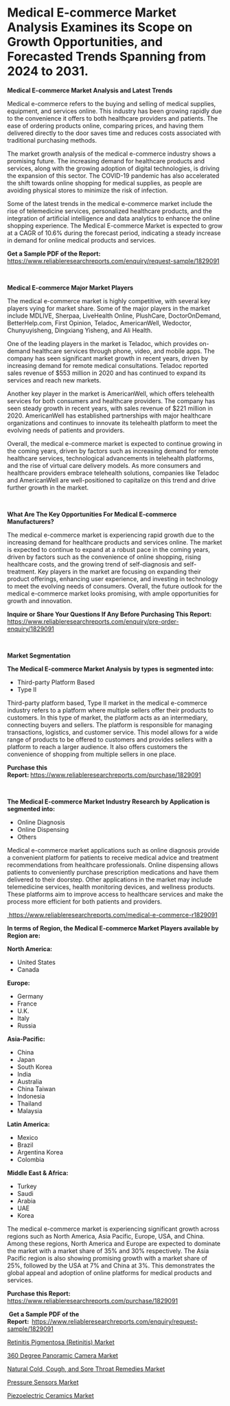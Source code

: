 <p><h1>Medical E-commerce Market Analysis Examines its Scope on Growth Opportunities, and Forecasted Trends Spanning from 2024 to 2031.</h1></p><p><strong>Medical E-commerce Market Analysis and Latest Trends</strong></p>
<p><p>Medical e-commerce refers to the buying and selling of medical supplies, equipment, and services online. This industry has been growing rapidly due to the convenience it offers to both healthcare providers and patients. The ease of ordering products online, comparing prices, and having them delivered directly to the door saves time and reduces costs associated with traditional purchasing methods.</p><p>The market growth analysis of the medical e-commerce industry shows a promising future. The increasing demand for healthcare products and services, along with the growing adoption of digital technologies, is driving the expansion of this sector. The COVID-19 pandemic has also accelerated the shift towards online shopping for medical supplies, as people are avoiding physical stores to minimize the risk of infection.</p><p>Some of the latest trends in the medical e-commerce market include the rise of telemedicine services, personalized healthcare products, and the integration of artificial intelligence and data analytics to enhance the online shopping experience. The Medical E-commerce Market is expected to grow at a CAGR of 10.6% during the forecast period, indicating a steady increase in demand for online medical products and services.</p></p>
<p><strong>Get a Sample PDF of the Report:&nbsp;</strong> <a href="https://www.reliableresearchreports.com/enquiry/request-sample/1829091">https://www.reliableresearchreports.com/enquiry/request-sample/1829091</a></p>
<p>&nbsp;</p>
<p><strong>Medical E-commerce Major Market Players</strong></p>
<p><p>The medical e-commerce market is highly competitive, with several key players vying for market share. Some of the major players in the market include MDLIVE, Sherpaa, LiveHealth Online, PlushCare, DoctorOnDemand, BetterHelp.com, First Opinion, Teladoc, AmericanWell, Wedoctor, Chunyuyisheng, Dingxiang Yisheng, and Ali Health.</p><p>One of the leading players in the market is Teladoc, which provides on-demand healthcare services through phone, video, and mobile apps. The company has seen significant market growth in recent years, driven by increasing demand for remote medical consultations. Teladoc reported sales revenue of $553 million in 2020 and has continued to expand its services and reach new markets.</p><p>Another key player in the market is AmericanWell, which offers telehealth services for both consumers and healthcare providers. The company has seen steady growth in recent years, with sales revenue of $221 million in 2020. AmericanWell has established partnerships with major healthcare organizations and continues to innovate its telehealth platform to meet the evolving needs of patients and providers.</p><p>Overall, the medical e-commerce market is expected to continue growing in the coming years, driven by factors such as increasing demand for remote healthcare services, technological advancements in telehealth platforms, and the rise of virtual care delivery models. As more consumers and healthcare providers embrace telehealth solutions, companies like Teladoc and AmericanWell are well-positioned to capitalize on this trend and drive further growth in the market.</p></p>
<p>&nbsp;</p>
<p><strong>What Are The Key Opportunities For Medical E-commerce Manufacturers?</strong></p>
<p><p>The medical e-commerce market is experiencing rapid growth due to the increasing demand for healthcare products and services online. The market is expected to continue to expand at a robust pace in the coming years, driven by factors such as the convenience of online shopping, rising healthcare costs, and the growing trend of self-diagnosis and self-treatment. Key players in the market are focusing on expanding their product offerings, enhancing user experience, and investing in technology to meet the evolving needs of consumers. Overall, the future outlook for the medical e-commerce market looks promising, with ample opportunities for growth and innovation.</p></p>
<p><strong>Inquire or Share Your Questions If Any Before Purchasing This Report:</strong> <a href="https://www.reliableresearchreports.com/enquiry/pre-order-enquiry/1829091">https://www.reliableresearchreports.com/enquiry/pre-order-enquiry/1829091</a></p>
<p>&nbsp;</p>
<p><strong>Market Segmentation</strong></p>
<p><strong>The Medical E-commerce Market Analysis by types is segmented into:</strong></p>
<p><ul><li>Third-party Platform Based</li><li>Type II</li></ul></p>
<p><p>Third-party platform based, Type II market in the medical e-commerce industry refers to a platform where multiple sellers offer their products to customers. In this type of market, the platform acts as an intermediary, connecting buyers and sellers. The platform is responsible for managing transactions, logistics, and customer service. This model allows for a wide range of products to be offered to customers and provides sellers with a platform to reach a larger audience. It also offers customers the convenience of shopping from multiple sellers in one place.</p></p>
<p><strong>Purchase this Report:&nbsp;</strong><a href="https://www.reliableresearchreports.com/purchase/1829091">https://www.reliableresearchreports.com/purchase/1829091</a></p>
<p>&nbsp;</p>
<p><strong>The Medical E-commerce Market Industry Research by Application is segmented into:</strong></p>
<p><ul><li>Online Diagnosis</li><li>Online Dispensing</li><li>Others</li></ul></p>
<p><p>Medical e-commerce market applications such as online diagnosis provide a convenient platform for patients to receive medical advice and treatment recommendations from healthcare professionals. Online dispensing allows patients to conveniently purchase prescription medications and have them delivered to their doorstep. Other applications in the market may include telemedicine services, health monitoring devices, and wellness products. These platforms aim to improve access to healthcare services and make the process more efficient for both patients and providers.</p></p>
<p><a href="https://www.reliableresearchreports.com/medical-e-commerce-r1829091">&nbsp;https://www.reliableresearchreports.com/medical-e-commerce-r1829091</a></p>
<p><strong>In terms of Region, the Medical E-commerce Market Players available by Region are:</strong></p>
<p>
    <p> <strong> North America: </strong>
        <ul>
            <li>United States</li>
            <li>Canada</li>
        </ul>
        </p> 
    <p> <strong> Europe: </strong>
        <ul>
            <li>Germany</li>
            <li>France</li>
            <li>U.K.</li>
            <li>Italy</li>
            <li>Russia</li>
        </ul>
        </p> 
    <p> <strong> Asia-Pacific: </strong>
        <ul>
            <li>China</li>
            <li>Japan</li>
            <li>South Korea</li>
            <li>India</li>
            <li>Australia</li>
            <li>China Taiwan</li>
            <li>Indonesia</li>
            <li>Thailand</li>
            <li>Malaysia</li>
        </ul>
        </p> 
    <p> <strong> Latin America: </strong>
        <ul>
            <li>Mexico</li>
            <li>Brazil</li>
            <li>Argentina Korea</li>
            <li>Colombia</li>
        </ul>
        </p> 
    <p> <strong> Middle East & Africa: </strong>
        <ul>
            <li>Turkey</li>
            <li>Saudi</li>
            <li>Arabia</li>
            <li>UAE</li>
            <li>Korea</li>
        </ul>
    </p>
    </p>
<p><p>The medical e-commerce market is experiencing significant growth across regions such as North America, Asia Pacific, Europe, USA, and China. Among these regions, North America and Europe are expected to dominate the market with a market share of 35% and 30% respectively. The Asia Pacific region is also showing promising growth with a market share of 25%, followed by the USA at 7% and China at 3%. This demonstrates the global appeal and adoption of online platforms for medical products and services.</p></p>
<p><strong>Purchase this Report: </strong><a href="https://www.reliableresearchreports.com/purchase/1829091">https://www.reliableresearchreports.com/purchase/1829091</a></p>
<p>&nbsp;<strong>Get a Sample PDF of the Report:&nbsp;&nbsp;</strong><a href="https://www.reliableresearchreports.com/enquiry/request-sample/1829091">https://www.reliableresearchreports.com/enquiry/request-sample/1829091</a></p>
<p><strong></strong></p>
<p><p><a href="https://github.com/maudAbbott7/Market-Research-Report-List-2/blob/main/retinitis-pigmentosa-retinitis-market.md">Retinitis Pigmentosa (Retinitis) Market</a></p><p><a href="https://medium.com/@scottroberts2661/360-degree-panoramic-camera-market-analysis-report-global-insights-by-region-type-industrial-e25eda5d2e97">360 Degree Panoramic Camera Market</a></p><p><a href="https://github.com/MaraKoelpin2023/Market-Research-Report-List-2/blob/main/natural-cold-cough-and-sore-throat-remedies-market.md">Natural Cold, Cough, and Sore Throat Remedies Market</a></p><p><a href="https://medium.com/@clairhane1992/analyzing-pressure-sensors-market-dynamics-and-growth-drivers-and-forecasted-for-period-from-2024-0fdc885d4fd7">Pressure Sensors Market</a></p><p><a href="https://medium.com/@othaleffler24/global-piezoelectric-ceramics-market-by-product-type-by-application-by-region-and-companies-0277dc28f998">Piezoelectric Ceramics Market</a></p></p>